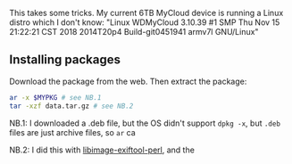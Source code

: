 This takes some tricks. My current 6TB MyCloud device is running a Linux distro which I don't know: "Linux WDMyCloud 3.10.39 #1 SMP Thu Nov 15 21:22:21 CST 2018 2014T20p4 Build-git0451941 armv7l GNU/Linux"

## Installing packages
Download the package from the web. Then extract the package:
```bash
ar -x $MYPKG # see NB.1
tar -xzf data.tar.gz # see NB.2
```

NB.1: I downloaded a .deb file, but the OS didn't support `dpkg -x`, but `.deb` files are just archive files, so `ar` ca

NB.2: I did this with [libimage-exiftool-perl](https://packages.debian.org/buster/all/libimage-exiftool-perl/download), and the 
<!--stackedit_data:
eyJoaXN0b3J5IjpbLTcwODgxMDIzMV19
-->
